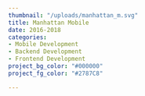 ```yaml
---
thumbnail: "/uploads/manhattan_m.svg"
title: Manhattan Mobile
date: 2016-2018
categories:
- Mobile Development
- Backend Development
- Frontend Development
project_bg_color: "#000000"
project_fg_color: "#2787C8"

---
```

